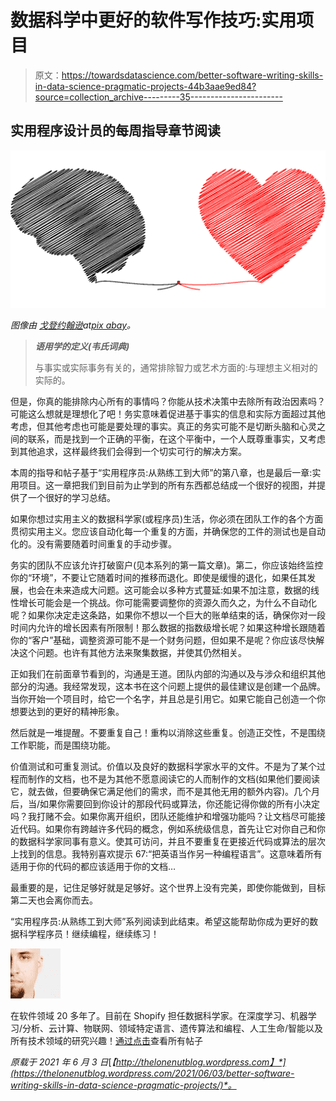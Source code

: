 # 数据科学中更好的软件写作技巧:实用项目

> 原文：<https://towardsdatascience.com/better-software-writing-skills-in-data-science-pragmatic-projects-44b3aae9ed84?source=collection_archive---------35----------------------->

## 实用程序设计员的每周指导章节阅读

![](img/223f759ad5d17ffc3bc80e9221170507.png)

*图像由* [*戈登约翰逊*](https://pixabay.com/users/gdj-1086657/?utm_source=link-attribution&utm_medium=referral&utm_campaign=image&utm_content=5371476)*at*[*pix abay*](https://pixabay.com/?utm_source=link-attribution&utm_medium=referral&utm_campaign=image&utm_content=5371476)*。*

> ***语用学的定义(韦氏词典)***
> 
> 与事实或实际事务有关的，通常排除智力或艺术方面的:与理想主义相对的实际的。

但是，你真的能排除内心所有的事情吗？你能从技术决策中去除所有政治因素吗？可能这么想就是理想化了吧！务实意味着促进基于事实的信息和实际方面超过其他考虑，但其他考虑也可能是要处理的事实。真正的务实可能不是切断头脑和心灵之间的联系，而是找到一个正确的平衡，在这个平衡中，一个人既尊重事实，又考虑到其他追求，这样最终我们会得到一个切实可行的解决方案。

本周的指导和帖子基于“实用程序员:从熟练工到大师”的第八章，也是最后一章:实用项目。这一章把我们到目前为止学到的所有东西都总结成一个很好的视图，并提供了一个很好的学习总结。

如果你想过实用主义的数据科学家(或程序员)生活，你必须在团队工作的各个方面贯彻实用主义。您应该自动化每一个重复的方面，并确保您的工件的测试也是自动化的。没有需要随着时间重复的手动步骤。

务实的团队不应该允许打破窗户(见本系列的第一篇文章)。第二，你应该始终监控你的“环境”，不要让它随着时间的推移而退化。即使是缓慢的退化，如果任其发展，也会在未来造成大问题。这可能会以多种方式蔓延:如果不加注意，数据的线性增长可能会是一个挑战。你可能需要调整你的资源久而久之，为什么不自动化呢？如果你决定走这条路，如果你不想以一个巨大的账单结束的话，确保你对一段时间内允许的增长因素有所限制！那么数据的指数级增长呢？如果这种增长跟随着你的“客户”基础，调整资源可能不是一个财务问题，但如果不是呢？你应该尽快解决这个问题。也许有其他方法来聚集数据，并使其仍然相关。

正如我们在前面章节看到的，沟通是王道。团队内部的沟通以及与涉众和组织其他部分的沟通。我经常发现，这本书在这个问题上提供的最佳建议是创建一个品牌。当你开始一个项目时，给它一个名字，并且总是引用它。如果它能自己创造一个你想要达到的更好的精神形象。

然后就是一堆提醒。不要重复自己！重构以消除这些重复。创造正交性，不是围绕工作职能，而是围绕功能。

价值测试和可重复测试。价值以及良好的数据科学家水平的文件。不是为了某个过程而制作的文档，也不是为其他不愿意阅读它的人而制作的文档(如果他们要阅读它，就去做，但要确保它满足他们的需求，而不是其他无用的额外内容)。几个月后，当/如果你需要回到你设计的那段代码或算法，你还能记得你做的所有小决定吗？我打赌不会。如果你离开组织，团队还能维护和增强功能吗？让文档尽可能接近代码。如果你有跨越许多代码的概念，例如系统级信息，首先让它对你自己和你的数据科学家同事有意义。使其可访问，并且不要重复在更接近代码或算法的层次上找到的信息。我特别喜欢提示 67:“把英语当作另一种编程语言”。这意味着所有适用于你的代码的都应该适用于你的文档…

最重要的是，记住足够好就是足够好。这个世界上没有完美，即使你能做到，目标第二天也会离你而去。

“实用程序员:从熟练工到大师”系列阅读到此结束。希望这能帮助你成为更好的数据科学程序员！继续编程，继续练习！

![](img/b9e86ca32d3ea46b883ae502d2e8a5ce.png)

在软件领域 20 多年了。目前在 Shopify 担任数据科学家。在深度学习、机器学习/分析、云计算、物联网、领域特定语言、遗传算法和编程、人工生命/智能以及所有技术领域的研究兴趣！[通过点击](https://thelonenutblog.wordpress.com/author/potvinpascal/)查看所有帖子

*原载于 2021 年 6 月 3 日*[*【http://thelonenutblog.wordpress.com】*](https://thelonenutblog.wordpress.com/2021/06/03/better-software-writing-skills-in-data-science-pragmatic-projects/)*。*